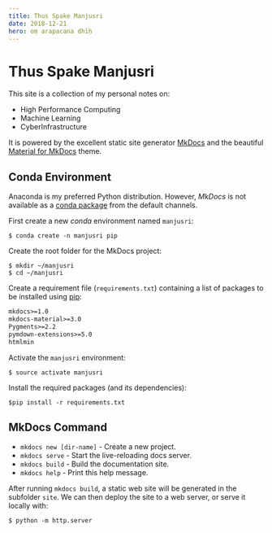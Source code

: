 ```yaml
---
title: Thus Spake Manjusri
date: 2018-12-21
hero: oṃ arapacana dhīḥ
---
```


# Thus Spake Manjusri

This site is a collection of my personal notes on:

* High Performance Computing
* Machine Learning
* CyberInfrastructure

It is powered by the excellent static site generator [MkDocs](http://mkdocs.org) and the beautiful [Material for MkDocs](https://squidfunk.github.io/mkdocs-material/) theme.

## Conda Environment

Anaconda is my preferred Python distribution. However, *MkDocs* is not available as a [conda package](https://conda.io/docs/user-guide/tasks/manage-pkgs.html) from the default channels.

First create a new *conda* environment named `manjusri`:

```console
$ conda create -n manjusri pip
```

Create the root folder for the MkDocs project:

```console
$ mkdir ~/manjusri
$ cd ~/manjusri
```

Create a requirement file (`requirements.txt`) containing a list of packages to be installed using [pip](https://pip.pypa.io/en/stable/user_guide/):

```txt
mkdocs>=1.0
mkdocs-material>=3.0
Pygments>=2.2
pymdown-extensions>=5.0
htmlmin
```

Activate the `manjusri` environment:

```console
$ source activate manjusri
```

Install the required packages (and its dependencies):

```console
$pip install -r requirements.txt
```

## MkDocs Command

* `mkdocs new [dir-name]` - Create a new project.
* `mkdocs serve` - Start the live-reloading docs server.
* `mkdocs build` - Build the documentation site.
* `mkdocs help` - Print this help message.

After running `mkdocs build`, a static web site will be generated in the subfolder `site`. We can then deploy the site to a web server, or serve it locally with:

```console
$ python -m http.server
```
